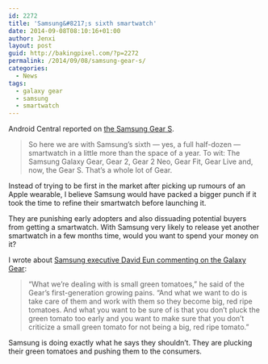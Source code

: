 ```yaml
---
id: 2272
title: 'Samsung&#8217;s sixth smartwatch'
date: 2014-09-08T08:10:16+01:00
author: Jenxi
layout: post
guid: http://bakingpixel.com/?p=2272
permalink: /2014/09/08/samsung-gear-s/
categories:
  - News
tags:
  - galaxy gear
  - samsung
  - smartwatch
---
```

Android Central reported on [the Samsung Gear S](http://www.androidcentral.com/samsung-gear-s-hands-on).

> So here we are with Samsung&#8217;s sixth — yes, a full half-dozen — smartwatch in a little more than the space of a year. To wit: The Samsung Galaxy Gear, Gear 2, Gear 2 Neo, Gear Fit, Gear Live and, now, the Gear S. That&#8217;s a whole lot of Gear. 

Instead of trying to be first in the market after picking up rumours of an Apple wearable, I believe Samsung would have packed a bigger punch if it took the time to refine their smartwatch before launching it.

They are punishing early adopters and also dissuading potential buyers from getting a smartwatch. With Samsung very likely to release yet another smartwatch in a few months time, would you want to spend your money on it?

I wrote about [Samsung executive David Eun commenting on the Galaxy Gear](http://bakingpixel.com/2013/11/samsung-defends-galaxy-gear/):

> “What we’re dealing with is small green tomatoes,” he said of the Gear’s first-generation growing pains. “And what we want to do is take care of them and work with them so they become big, red ripe tomatoes. And what you want to be sure of is that you don’t pluck the green tomato too early and you want to make sure that you don’t criticize a small green tomato for not being a big, red ripe tomato.” 

Samsung is doing exactly what he says they shouldn&#8217;t. They are plucking their green tomatoes and pushing them to the consumers.